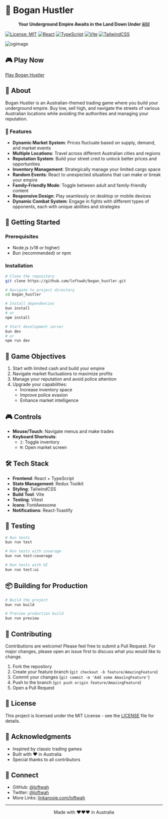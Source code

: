# 🦘 Bogan Hustler

<div align="center">
  <p align="center">
    <strong>Your Underground Empire Awaits in the Land Down Under 🇦🇺</strong>
  </p>
</div>

[![License: MIT](https://img.shields.io/badge/License-MIT-yellow.svg)](https://opensource.org/licenses/MIT)
[![React](https://img.shields.io/badge/React-19.0.0-blue.svg)](https://reactjs.org/)
[![TypeScript](https://img.shields.io/badge/TypeScript-5.7.2-blue.svg)](https://www.typescriptlang.rg/)
[![Vite](https://img.shields.io/badge/Vite-6.1.0-646CFF.svg)](https://vitejs.dev/)
[![TailwindCSS](https://img.shields.io/badge/TailwindCSS-3.4.1-38B2AC.svg)](https://tailwindcss.com/)

![ogimage](https://github.com/user-attachments/assets/3e875869-2868-4075-8675-4390c097f951)

## 🎮 Play Now

[Play Bogan Hustler](https://boganhustler.deanlofts.xyz)

## 📖 About

Bogan Hustler is an Australian-themed trading game where you build your underground empire. Buy low, sell high, and navigate the streets of various Australian locations while avoiding the authorities and managing your reputation.

### 🌟 Features

- **Dynamic Market System**: Prices fluctuate based on supply, demand, and market events
- **Multiple Locations**: Travel across different Australian cities and regions
- **Reputation System**: Build your street cred to unlock better prices and opportunities
- **Inventory Management**: Strategically manage your limited cargo space
- **Random Events**: React to unexpected situations that can make or break your empire
- **Family-Friendly Mode**: Toggle between adult and family-friendly content
- **Responsive Design**: Play seamlessly on desktop or mobile devices
- **Dynamic Combat System**: Engage in fights with different types of opponents, each with unique abilities and strategies

## 🚀 Getting Started

### Prerequisites

- Node.js (v18 or higher)
- Bun (recommended) or npm

### Installation

```bash
# Clone the repository
git clone https://github.com/loftwah/bogan_hustler.git

# Navigate to project directory
cd bogan_hustler

# Install dependencies
bun install
# or
npm install

# Start development server
bun dev
# or
npm run dev
```

## 🎯 Game Objectives

1. Start with limited cash and build your empire
2. Navigate market fluctuations to maximize profits
3. Manage your reputation and avoid police attention
4. Upgrade your capabilities:
   - Increase inventory space
   - Improve police evasion
   - Enhance market intelligence

## 🎮 Controls

- **Mouse/Touch**: Navigate menus and make trades
- **Keyboard Shortcuts**:
  - `I`: Toggle inventory
  - `M`: Open market screen

## 🛠️ Tech Stack

- **Frontend**: React + TypeScript
- **State Management**: Redux Toolkit
- **Styling**: TailwindCSS
- **Build Tool**: Vite
- **Testing**: Vitest
- **Icons**: FontAwesome
- **Notifications**: React-Toastify

## 🧪 Testing

```bash
# Run tests
bun run test

# Run tests with coverage
bun run test:coverage

# Run tests with UI
bun run test:ui
```

## 📦 Building for Production

```bash
# Build the project
bun run build

# Preview production build
bun run preview
```

## 🤝 Contributing

Contributions are welcome! Please feel free to submit a Pull Request. For major changes, please open an issue first to discuss what you would like to change.

1. Fork the repository
2. Create your feature branch (`git checkout -b feature/AmazingFeature`)
3. Commit your changes (`git commit -m 'Add some AmazingFeature'`)
4. Push to the branch (`git push origin feature/AmazingFeature`)
5. Open a Pull Request

## 📜 License

This project is licensed under the MIT License - see the [LICENSE](LICENSE) file for details.

## 🙏 Acknowledgments

- Inspired by classic trading games
- Built with ❤️ in Australia
- Special thanks to all contributors

## 📱 Connect

- GitHub: [@loftwah](https://github.com/loftwah)
- Twitter: [@loftwah](https://x.com/loftwah)
- More Links: [linkarooie.com/loftwah](https://linkarooie.com/loftwah)

---

<p align="center">Made with ❤️❤️❤️ in Australia</p>
